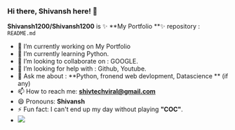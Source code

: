 ### Hi there, Shivansh here! 👋


**Shivansh1200/Shivansh1200** is ✨ **My Portfolio **✨ repository : `README.md` 

- 🔭 I’m currently working on My Portfolio
- 🌱 I’m currently learning Python.
- 👯 I’m looking to collaborate on : GOOGLE.
- 🤔 I’m looking for help with : Github, Youtube.
- 💬 Ask me about : **Python, fronend web devlopment, Datascience ** (if any)
- 📫 How to reach me: **shivtechviral@gmail.com**
- 😄 Pronouns: **Shivansh**
- ⚡ Fun fact: I can't end up my day without playing **"COC"**.
- <img src="https://github-readme-stats.vercel.app/api?username=Shivansh1200&&show_icons=true&title_color=ffffff&icon_color=FFFF33&text_color=333CFF&bg_color=33FF33">

